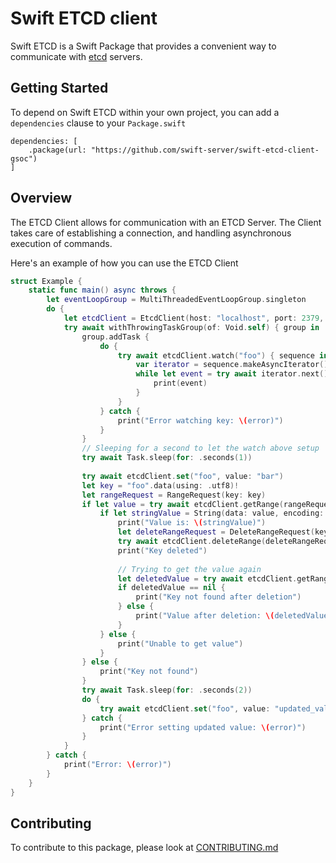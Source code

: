 # Swift ETCD client

Swift ETCD is a Swift Package that provides a convenient way to communicate with [etcd](https://etcd.io) servers.

## Getting Started
To depend on Swift ETCD within your own project, you can add a `dependencies` clause to your `Package.swift`
```
dependencies: [
    .package(url: "https://github.com/swift-server/swift-etcd-client-gsoc")
]
```

## Overview
The ETCD Client allows for communication with an ETCD Server. The Client takes care of establishing a connection, and handling asynchronous execution of commands.

Here's an example of how you can use the ETCD Client

```swift
struct Example {
    static func main() async throws {
        let eventLoopGroup = MultiThreadedEventLoopGroup.singleton
        do {
            let etcdClient = EtcdClient(host: "localhost", port: 2379, eventLoopGroup: eventLoopGroup)
            try await withThrowingTaskGroup(of: Void.self) { group in
                group.addTask {
                    do {
                        try await etcdClient.watch("foo") { sequence in
                            var iterator = sequence.makeAsyncIterator()
                            while let event = try await iterator.next() {
                                print(event)
                            }
                        }
                    } catch {
                        print("Error watching key: \(error)")
                    }
                }
                // Sleeping for a second to let the watch above setup
                try await Task.sleep(for: .seconds(1))
                
                try await etcdClient.set("foo", value: "bar")
                let key = "foo".data(using: .utf8)!
                let rangeRequest = RangeRequest(key: key)
                if let value = try await etcdClient.getRange(rangeRequest) {
                    if let stringValue = String(data: value, encoding: .utf8) {
                        print("Value is: \(stringValue)")
                        let deleteRangeRequest = DeleteRangeRequest(key: key)
                        try await etcdClient.deleteRange(deleteRangeRequest)
                        print("Key deleted")
                        
                        // Trying to get the value again
                        let deletedValue = try await etcdClient.getRange(rangeRequest)
                        if deletedValue == nil {
                            print("Key not found after deletion")
                        } else {
                            print("Value after deletion: \(deletedValue!)")
                        }
                    } else {
                        print("Unable to get value")
                    }
                } else {
                    print("Key not found")
                }
                try await Task.sleep(for: .seconds(2))
                do {
                    try await etcdClient.set("foo", value: "updated_value")
                } catch {
                    print("Error setting updated value: \(error)")
                }
            }
        } catch {
            print("Error: \(error)")
        }
    }
}

```

## Contributing
To contribute to this package, please look at [CONTRIBUTING.md](./CONTRIBUTING.md)
